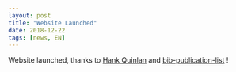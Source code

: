 ```yaml
---
layout: post
title: "Website Launched"
date: 2018-12-22
tags: [news, EN]
---
```


Website launched, thanks to [Hank Quinlan](http://jmcglone.com/guides/github-pages/) and [bib-publication-list](https://github.com/vkaravir/bib-publication-list) !
